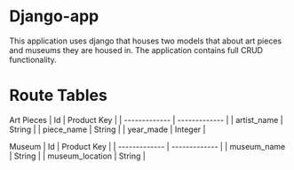 # Django-app

This application uses django that houses two models that about art pieces and museums they are housed in. The application contains full CRUD functionality. 

# Route Tables

Art Pieces 
| Id  | Product Key |
| ------------- | ------------- |
| artist_name  | String  |
| piece_name  | String  |
| year_made  | Integer  |

Museum
| Id  | Product Key |
| ------------- | ------------- |
| museum_name  | String  |
| museum_location  | String  |
